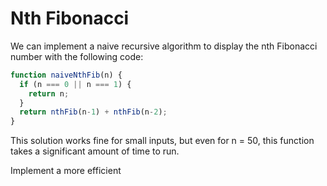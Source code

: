 # Nth Fibonacci

We can implement a naive recursive algorithm to display the nth Fibonacci number with the following code:

```js
function naiveNthFib(n) {
  if (n === 0 || n === 1) {
    return n;
  }
  return nthFib(n-1) + nthFib(n-2);
}
```

This solution works fine for small inputs, but even for n = 50, this function takes a significant amount of time to run. 

Implement a more efficient 